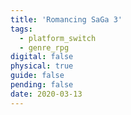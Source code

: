 ```yaml
---
title: 'Romancing SaGa 3'
tags:
  - platform_switch
  - genre_rpg
digital: false
physical: true
guide: false
pending: false
date: 2020-03-13
---
```

